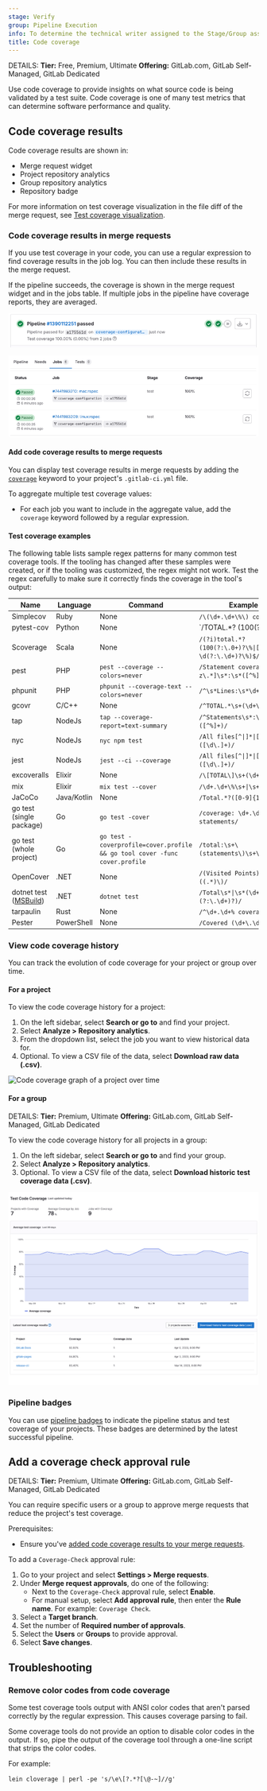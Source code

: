 ```yaml
---
stage: Verify
group: Pipeline Execution
info: To determine the technical writer assigned to the Stage/Group associated with this page, see https://handbook.gitlab.com/handbook/product/ux/technical-writing/#assignments
title: Code coverage
---
```


DETAILS:
**Tier:** Free, Premium, Ultimate
**Offering:** GitLab.com, GitLab Self-Managed, GitLab Dedicated

Use code coverage to provide insights on what source code is being validated by a test suite. Code coverage is one of many test metrics that can determine software performance and quality.

## Code coverage results

Code coverage results are shown in:

- Merge request widget
- Project repository analytics
- Group repository analytics
- Repository badge

For more information on test coverage visualization in the file diff of the merge request, see [Test coverage visualization](test_coverage_visualization/index.md).

### Code coverage results in merge requests

If you use test coverage in your code, you can use a regular expression to
find coverage results in the job log. You can then include these results
in the merge request.

If the pipeline succeeds, the coverage is shown in the merge request widget and
in the jobs table. If multiple jobs in the pipeline have coverage reports, they are
averaged.

![MR widget coverage](img/pipelines_test_coverage_mr_widget_v17_3.png)

![Build status coverage](img/pipelines_test_coverage_jobs_v17_3.png)

#### Add code coverage results to merge requests

You can display test coverage results in merge requests by adding the
[`coverage`](../yaml/_index.md#coverage) keyword to your project's `.gitlab-ci.yml` file.

To aggregate multiple test coverage values:

- For each job you want to include in the aggregate value,
  add the `coverage` keyword followed by a regular expression.

#### Test coverage examples

The following table lists sample regex patterns for many common test coverage tools.
If the tooling has changed after these samples were created, or if the tooling was customized,
the regex might not work. Test the regex carefully to make sure it correctly finds the
coverage in the tool's output:

<!-- vale gitlab_base.Spelling = NO -->
<!-- markdownlint-disable MD056 -->
<!-- Verify regex patterns on docs.gitlab.com as escape characters render differently than in `.md` files rendered via GitLab code browser -->

| Name         | Language     | Command      | Example      |
|--------------|--------------|--------------|--------------|
| Simplecov | Ruby | None | `/\(\d+.\d+\%\) covered/` |
| pytest-cov | Python | None | `/TOTAL.*? (100(?:\.0+)?\%|[1-9]?\d(?:\.\d+)?\%)$/` |
| Scoverage | Scala | None | `/(?i)total.*? (100(?:\.0+)?\%\|[1-9]?\d(?:\.\d+)?\%)$/` |
| pest | PHP | `pest --coverage --colors=never` | `/Statement coverage[A-Za-z\.*]\s*:\s*([^%]+)/` |
| phpunit | PHP | `phpunit --coverage-text --colors=never` | `/^\s*Lines:\s*\d+.\d+\%/` |
| gcovr | C/C++ | None | `/^TOTAL.*\s+(\d+\%)$/` |
| tap | NodeJs | `tap --coverage-report=text-summary` | `/^Statements\s*:\s*([^%]+)/` |
| nyc | NodeJs | `nyc npm test` | `/All files[^\|]*\|[^\|]*\s+([\d\.]+)/` |
| jest | NodeJs | `jest --ci --coverage` | `/All files[^\|]*\|[^\|]*\s+([\d\.]+)/` |
| excoveralls | Elixir | None | `/\[TOTAL\]\s+(\d+\.\d+)%/` |
| mix | Elixir | `mix test --cover` | `/\d+.\d+\%\s+\|\s+Total/` |
| JaCoCo | Java/Kotlin | None | `/Total.*?([0-9]{1,3})%/` |
| go test (single package) | Go | `go test -cover` | `/coverage: \d+.\d+% of statements/` |
| go test (whole project) | Go | `go test -coverprofile=cover.profile && go tool cover -func cover.profile` | `/total:\s+\(statements\)\s+\d+.\d+%/` |
| OpenCover | .NET | None | `/(Visited Points).*\((.*)\)/` |
| dotnet test ([MSBuild](https://github.com/coverlet-coverage/coverlet/blob/master/Documentation/MSBuildIntegration.md)) | .NET | `dotnet test` | `/Total\s*\|\s*(\d+(?:\.\d+)?)/` |
| tarpaulin | Rust | None | `/^\d+.\d+% coverage/` |
| Pester | PowerShell | None | `/Covered (\d+\.\d+%)/` |

<!-- vale gitlab_base.Spelling = YES -->
<!-- markdownlint-enable MD056 -->

### View code coverage history

You can track the evolution of code coverage for your project or group over time.

#### For a project

To view the code coverage history for a project:

1. On the left sidebar, select **Search or go to** and find your project.
1. Select **Analyze > Repository analytics**.
1. From the dropdown list, select the job you want to view historical data for.
1. Optional. To view a CSV file of the data, select **Download raw data (.csv)**.

![Code coverage graph of a project over time](img/code_coverage_graph_v13_1.png)

#### For a group

DETAILS:
**Tier:** Premium, Ultimate
**Offering:** GitLab.com, GitLab Self-Managed, GitLab Dedicated

To view the code coverage history for all projects in a group:

1. On the left sidebar, select **Search or go to** and find your group.
1. Select **Analyze > Repository analytics**.
1. Optional. To view a CSV file of the data, select **Download historic test coverage data (.csv)**.

![Code coverage graph of a group over time](img/code_coverage_group_report_v15_11.png)

### Pipeline badges

You can use [pipeline badges](../../user/project/badges.md#test-coverage-report-badges) to indicate the pipeline status and
test coverage of your projects. These badges are determined by the latest successful pipeline.

## Add a coverage check approval rule

DETAILS:
**Tier:** Premium, Ultimate
**Offering:** GitLab.com, GitLab Self-Managed, GitLab Dedicated

You can require specific users or a group to approve merge requests that reduce the project's test coverage.

Prerequisites:

- Ensure you've [added code coverage results to your merge requests](#add-code-coverage-results-to-merge-requests).

To add a `Coverage-Check` approval rule:

1. Go to your project and select **Settings > Merge requests**.
1. Under **Merge request approvals**, do one of the following:
   - Next to the `Coverage-Check` approval rule, select **Enable**.
   - For manual setup, select **Add approval rule**, then enter the **Rule name**. For example: `Coverage Check`.
1. Select a **Target branch**.
1. Set the number of **Required number of approvals**.
1. Select the **Users** or **Groups** to provide approval.
1. Select **Save changes**.

## Troubleshooting

### Remove color codes from code coverage

Some test coverage tools output with ANSI color codes that aren't
parsed correctly by the regular expression. This causes coverage
parsing to fail.

Some coverage tools do not provide an option to disable color
codes in the output. If so, pipe the output of the coverage tool through a one-line script that strips the color codes.

For example:

```shell
lein cloverage | perl -pe 's/\e\[?.*?[\@-~]//g'
```
